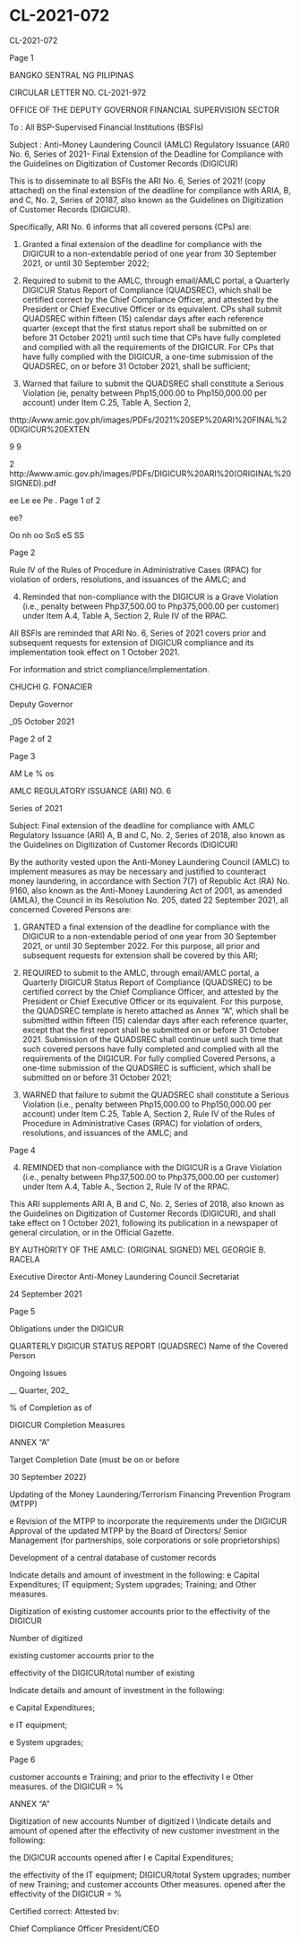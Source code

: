# CL-2021-072

CL-2021-072

Page 1

BANGKO SENTRAL NG PILIPINAS

CIRCULAR LETTER NO. CL-2021-972

OFFICE OF THE DEPUTY GOVERNOR FINANCIAL SUPERVISION SECTOR

To : All BSP-Supervised Financial Institutions (BSFIs)

Subject : Anti-Money Laundering Council (AMLC) Regulatory Issuance (ARI) No. 6, Series of 2021- Final Extension of the Deadline for Compliance with the Guidelines on Digitization of Customer Records (DIGICUR)

This is to disseminate to all BSFls the ARI No. 6, Series of 2021! (copy attached) on the final extension of the deadline for compliance with ARIA, B, and C, No. 2, Series of 20187, also known as the Guidelines on Digitization of Customer Records (DIGICUR).

Specifically, ARI No. 6 informs that all covered persons (CPs) are:

1. Granted a final extension of the deadline for compliance with the DIGICUR to a non-extendable period of one year from 30 September 2021, or until 30 September 2022;

2. Required to submit to the AMLC, through email/AMLC portal, a Quarterly DIGICUR Status Report of Compliance (QUADSREC), which shall be certified correct by the Chief Compliance Officer, and attested by the President or Chief Executive Officer or its equivalent. CPs shall submit QUADSREC within fifteen (15) calendar days after each reference quarter (except that the first status report shall be submitted on or before 31 October 2021) until such time that CPs have fully completed and complied with all the requirements of the DIGICUR. For CPs that have fully complied with the DIGICUR, a one-time submission of the QUADSREC, on or before 31 October 2021, shall be sufficient;

3. Warned that failure to submit the QUADSREC shall constitute a Serious Violation (ie, penalty between Php15,000.00 to Php150,000.00 per account) under Item C.25, Table A, Section 2,

thttp:/Avww.amic.gov.ph/images/PDFs/2021%20SEP%20ARI%20FINAL%20DIGICUR%20EXTEN

9 9

2 http:/Awww.amic.gov.ph/images/PDFs/DIGICUR%20ARI%20(ORIGINAL%20SIGNED).pdf

ee Le ee Pe . Page 1 of 2

ee?

Oo nh oo SoS eS SS

Page 2

Rule IV of the Rules of Procedure in Administrative Cases (RPAC) for violation of orders, resolutions, and issuances of the AMLC; and

4. Reminded that non-compliance with the DIGICUR is a Grave Violation (i.e., penalty between Php37,500.00 to Php375,000.00 per customer) under Item A.4, Table A, Section 2, Rule IV of the RPAC.

All BSFls are reminded that ARI No. 6, Series of 2021 covers prior and subsequent requests for extension of DIGICUR compliance and its implementation took effect on 1 October 2021.

For information and strict compliance/implementation.

 CHUCHI G. FONACIER

Deputy Governor

_05 October 2021

Page 2 of 2

Page 3

AM Le % os

AMLC REGULATORY ISSUANCE (ARI) NO. 6

Series of 2021

Subject: Final extension of the deadline for compliance with AMLC Regulatory Issuance (ARI) A, B and C, No. 2, Series of 2018, also known as the Guidelines on Digitization of Customer Records (DIGICUR)

By the authority vested upon the Anti-Money Laundering Council (AMLC) to implement measures as may be necessary and justified to counteract money laundering, in accordance with Section 7(7) of Republic Act (RA) No. 9160, also known as the Anti-Money Laundering Act of 2001, as amended (AMLA), the Council in its Resolution No. 205, dated 22 September 2021, all concerned Covered Persons are:

1. GRANTED a final extension of the deadline for compliance with the DIGICUR to a non-extendable period of one year from 30 September 2021, or until 30 September 2022. For this purpose, all prior and subsequent requests for extension shall be covered by this ARI;

2. REQUIRED to submit to the AMLC, through email/AMLC portal, a Quarterly DIGICUR Status Report of Compliance (QUADSREC) to be certified correct by the Chief Compliance Officer, and attested by the President or Chief Executive Officer or its equivalent. For this purpose, the QUADSREC template is hereto attached as Annex “A”, which shall be submitted within fifteen (15) calendar days after each reference quarter, except that the first report shall be submitted on or before 31 October 2021. Submission of the QUADSREC shall continue until such time that such covered persons have fully completed and complied with all the requirements of the DIGICUR. For fully complied Covered Persons, a one-time submission of the QUADSREC is sufficient, which shall be submitted on or before 31 October 2021;

3. WARNED that failure to submit the QUADSREC shall constitute a Serious Violation (i.e., penalty between Php15,000.00 to Php150,000.00 per account) under Item C.25, Table A, Section 2, Rule IV of the Rules of Procedure in Administrative Cases (RPAC) for violation of orders, resolutions, and issuances of the AMLC; and

Page 4

4. REMINDED that non-compliance with the DIGICUR is a Grave Violation (i.e., penalty between Php37,500.00 to Php375,000.00 per customer) under Item A.4, Table A., Section 2, Rule IV of the RPAC.

This ARI supplements ARI A, B and C, No. 2, Series of 2018, also known as the Guidelines on Digitization of Customer Records (DIGICUR), and shall take effect on 1 October 2021, following its publication in a newspaper of general circulation, or in the Official Gazette.

BY AUTHORITY OF THE AMLC: (ORIGINAL SIGNED) MEL GEORGIE B. RACELA

Executive Director Anti-Money Laundering Council Secretariat

24 September 2021

Page 5

Obligations under the DIGICUR

QUARTERLY DIGICUR STATUS REPORT (QUADSREC) Name of the Covered Person

Ongoing Issues

__ Quarter, 202_

% of Completion as of

DIGICUR Completion Measures

ANNEX “A”

Target Completion Date (must be on or before

30 September 2022)

Updating of the Money Laundering/Terrorism Financing Prevention Program (MTPP)

e Revision of the MTPP to incorporate the requirements under the DIGICUR Approval of the updated MTPP by the Board of Directors/ Senior Management (for partnerships, sole corporations or sole proprietorships)

Development of a central database of customer records

Indicate details and amount of investment in the following: e Capital Expenditures; IT equipment; System upgrades; Training; and Other measures.

Digitization of existing customer accounts prior to the effectivity of the DIGICUR

Number of digitized

existing customer accounts prior to the

effectivity of the DIGICUR/total number of existing

Indicate details and amount of investment in the following:

e Capital Expenditures;

e IT equipment;

e System upgrades;

Page 6

customer accounts e Training; and prior to the effectivity I e Other measures. of the DIGICUR = %

ANNEX “A”

Digitization of new accounts Number of digitized I \Indicate details and amount of opened after the effectivity of new customer investment in the following:

the DIGICUR accounts opened after I e Capital Expenditures;

the effectivity of the IT equipment; DIGICUR/total System upgrades; number of new Training; and customer accounts Other measures. opened after the effectivity of the DIGICUR = %

Certified correct: Attested bv:

Chief Compliance Officer President/CEO